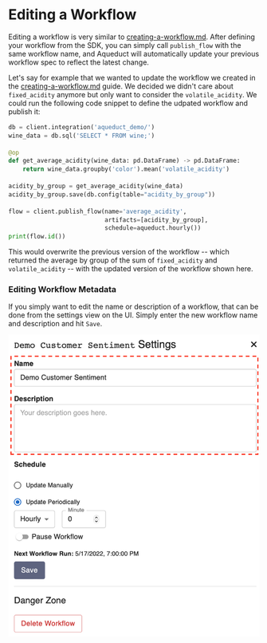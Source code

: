 # Editing a Workflow

Editing a workflow is very similar to [creating-a-workflow.md](creating-a-workflow.md "mention"). After defining your workflow from the SDK, you can simply call `publish_flow` with the same workflow name, and Aqueduct will automatically update your previous workflow spec to reflect the latest change.&#x20;

Let's say for example that we wanted to update the workflow we created in the [creating-a-workflow.md](creating-a-workflow.md "mention") guide. We decided we didn't care about `fixed_acidity` anymore but only want to consider the `volatile_acidity`. We could run the following code snippet to define the udpated workflow and publish it:

```python
db = client.integration('aqueduct_demo/')
wine_data = db.sql('SELECT * FROM wine;')

@op
def get_average_acidity(wine_data: pd.DataFrame) -> pd.DataFrame:
    return wine_data.groupby('color').mean('volatile_acidity')
    
acidity_by_group = get_average_acidity(wine_data)
acidity_by_group.save(db.config(table="acidity_by_group"))

flow = client.publish_flow(name='average_acidity', 
                           artifacts=[acidity_by_group],
                           schedule=aqueduct.hourly())
print(flow.id())
```

This would overwrite the previous version of the workflow -- which returned the average by group of the sum of `fixed_acidity` and `volatile_acidity` -- with the updated version of the workflow shown here.&#x20;

### Editing Workflow Metadata

If you simply want to edit the name or description of a workflow, that can be done from the settings view on the UI. Simply enter the new workflow name and description and hit `Save`.

![](<../.gitbook/assets/image (4).png>)




